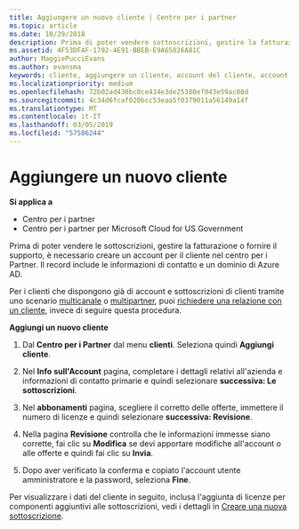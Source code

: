 ```yaml
---
title: Aggiungere un nuovo cliente | Centro per i partner
ms.topic: article
ms.date: 10/29/2018
description: Prima di poter vendere sottoscrizioni, gestire la fatturazione o fornire supporto, devi creare un record per il tuo cliente nel Centro per i partner. Il record include le informazioni di contatto e un dominio di Azure AD.
ms.assetid: 4F53DFAF-1792-4E91-BBEB-E9A65026A81C
author: MaggiePucciEvans
ms.author: evansma
keywords: cliente, aggiungere un cliente, account del cliente, account del cliente nel Centro per i partner, clienti, aggiungere i clienti, creare un account del cliente
ms.localizationpriority: medium
ms.openlocfilehash: 72b02ad430bc0ce434e3de25380ef043e59ac08d
ms.sourcegitcommit: 4c34d6fcaf020bcc53eaa5f0379011a56149a14f
ms.translationtype: MT
ms.contentlocale: it-IT
ms.lasthandoff: 03/05/2019
ms.locfileid: "57586244"
---
```

# <a name="add-a-new-customer"></a>Aggiungere un nuovo cliente

**Si applica a**

-  Centro per i partner
-  Centro per i partner per Microsoft Cloud for US Government



Prima di poter vendere le sottoscrizioni, gestire la fatturazione o fornire il supporto, è necessario creare un account per il cliente nel centro per i Partner. Il record include le informazioni di contatto e un dominio di Azure AD.

Per i clienti che dispongono già di account e sottoscrizioni di clienti tramite uno scenario [multicanale](multichannel.md) o [multipartner](multipartner.md), puoi [richiedere una relazione con un cliente](request-a-relationship-with-a-customer.md), invece di seguire questa procedura.

**Aggiungi un nuovo cliente**

1.  Dal **Centro per i Partner** dal menu **clienti**. Seleziona quindi **Aggiungi cliente**.

2.  Nel **Info sull'Account** pagina, completare i dettagli relativi all'azienda e informazioni di contatto primarie e quindi selezionare **successiva: Le sottoscrizioni**.

3.  Nel **abbonamenti** pagina, scegliere il corretto delle offerte, immettere il numero di licenze e quindi selezionare **successiva: Revisione**.

4.  Nella pagina **Revisione** controlla che le informazioni immesse siano corrette, fai clic su **Modifica** se devi apportare modifiche all'account o alle offerte e quindi fai clic su **Invia**.

5.  Dopo aver verificato la conferma e copiato l'account utente amministratore e la password, seleziona **Fine**.

Per visualizzare i dati del cliente in seguito, inclusa l'aggiunta di licenze per componenti aggiuntivi alle sottoscrizioni, vedi i dettagli in [Creare una nuova sottoscrizione](create-a-new-subscription.md).

 

 



